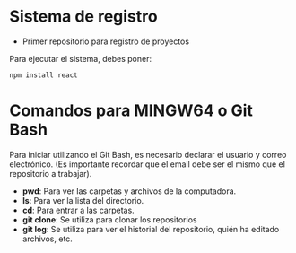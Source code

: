 # Sistema de registro
- Primer repositorio para registro de proyectos

Para ejecutar el sistema, debes poner:

```npm install react```

# Comandos para MINGW64 o Git Bash
Para iniciar utilizando el Git Bash, es necesario declarar el usuario y correo electrónico. (Es importante recordar que el email debe ser el mismo que el repositorio a trabajar).
- **pwd**: Para ver las carpetas y archivos de la computadora.
- **ls**: Para ver la lista del directorio.
- **cd**: Para entrar a las carpetas.
- **git clone**: Se utiliza para clonar los repositorios
- **git log**: Se utiliza para ver el historial del repositorio, quién ha editado archivos, etc.
